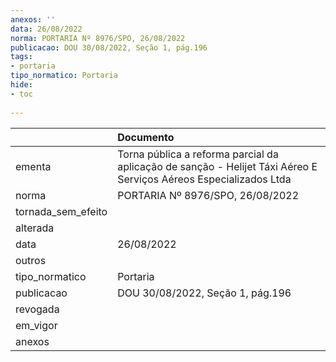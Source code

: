 ```yaml
---
anexos: ''
data: 26/08/2022
norma: PORTARIA Nº 8976/SPO, 26/08/2022
publicacao: DOU 30/08/2022, Seção 1, pág.196
tags:
- portaria
tipo_normatico: Portaria
hide: 
- toc 
 
---
```


|                    | Documento                                                                                                         |
|:-------------------|:------------------------------------------------------------------------------------------------------------------|
| ementa             | Torna pública a reforma parcial da aplicação de sanção - Helijet Táxi Aéreo E Serviços Aéreos Especializados Ltda |
| norma              | PORTARIA Nº 8976/SPO, 26/08/2022                                                                                  |
| tornada_sem_efeito |                                                                                                                   |
| alterada           |                                                                                                                   |
| data               | 26/08/2022                                                                                                        |
| outros             |                                                                                                                   |
| tipo_normatico     | Portaria                                                                                                          |
| publicacao         | DOU 30/08/2022, Seção 1, pág.196                                                                                  |
| revogada           |                                                                                                                   |
| em_vigor           |                                                                                                                   |
| anexos             |                                                                                                                   |